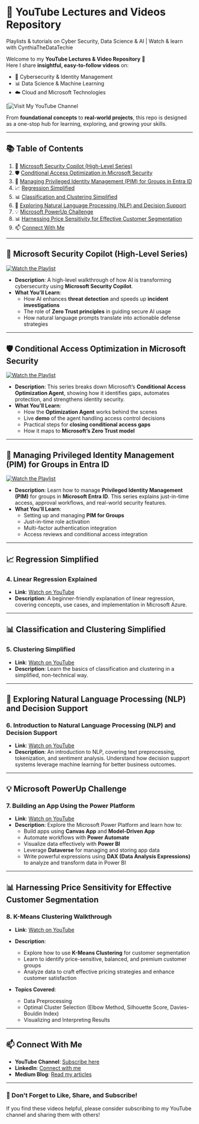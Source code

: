 # 🎥 YouTube Lectures and Videos Repository
Playlists &amp; tutorials on  Cyber Security, Data Science &amp; AI | Watch &amp; learn with CynthiaTheDataTechie

Welcome to my **YouTube Lectures & Video Repository** 🎥  
Here I share **insightful, easy-to-follow videos** on:
- 🔐 Cybersecurity & Identity Management  
- 📊 Data Science & Machine Learning  
- ☁️ Cloud and Microsoft Technologies
  
[![Visit My YouTube Channel](https://www.youtube.com/@CynthiaTheDataTechie)  

From **foundational concepts** to **real-world projects**, this repo is designed as a one-stop hub for learning, exploring, and growing your skills.  

---

## 📚 Table of Contents

1. 🔐 [Microsoft Security Copilot (High-Level Series)](#-microsoft-security-copilot-high-level-series)  
2. 🛡️ [Conditional Access Optimization in Microsoft Security](#-conditional-access-optimization-in-microsoft-security)  
3. 🔑 [Managing Privileged Identity Management (PIM) for Groups in Entra ID](#-managing-privileged-identity-management-pim-for-groups-in-entra-id)  
4. 📈 [Regression Simplified](#-regression-simplified)  
5. 📊 [Classification and Clustering Simplified](#-classification-and-clustering-simplified)  
6. 🤖 [Exploring Natural Language Processing (NLP) and Decision Support](#-exploring-natural-language-processing-nlp-and-decision-support)  
7. 💡 [Microsoft PowerUp Challenge](#-microsoft-powerup-challenge)  
8. 📊 [Harnessing Price Sensitivity for Effective Customer Segmentation](#-harnessing-price-sensitivity-for-effective-customer-segmentation)  
9. 📫 [Connect With Me](#-connect-with-me)  

---

## 🔐 Microsoft Security Copilot (High-Level Series)

[![Watch the Playlist](https://img.youtube.com/vi/88UPvHjRwGI/hqdefault.jpg)](https://youtube.com/playlist?list=PL2yOGQpv0W87LNZXzTqcyv3CnoTHyzvgw)

- **Description**: A high-level walkthrough of how AI is transforming cybersecurity using **Microsoft Security Copilot**.  
- **What You’ll Learn**:
  - How AI enhances **threat detection** and speeds up **incident investigations**  
  - The role of **Zero Trust principles** in guiding secure AI usage  
  - How natural language prompts translate into actionable defense strategies  

---

## 🛡️ Conditional Access Optimization in Microsoft Security

[![Watch the Playlist](https://img.youtube.com/vi/joImbc6iFBk/hqdefault.jpg)](https://youtube.com/playlist?list=PL2yOGQpv0W85djvgtwLR4fdpqr-BsL_0U)

- **Description**: This series breaks down Microsoft’s **Conditional Access Optimization Agent**, showing how it identifies gaps, automates protection, and strengthens identity security.  
- **What You’ll Learn**:
  - How the **Optimization Agent** works behind the scenes  
  - Live **demo** of the agent handling access control decisions  
  - Practical steps for **closing conditional access gaps**  
  - How it maps to **Microsoft’s Zero Trust model**  

---

## 🔑 Managing Privileged Identity Management (PIM) for Groups in Entra ID

[![Watch the Playlist](https://img.youtube.com/vi/yoJD5RWIt-0/hqdefault.jpg)](https://youtube.com/playlist?list=PL2yOGQpv0W86F5MndCOcd7tAzhFWlvZjO)

- **Description**: Learn how to manage **Privileged Identity Management (PIM)** for groups in **Microsoft Entra ID**. This series explains just-in-time access, approval workflows, and real-world security features.  
- **What You’ll Learn**:
  - Setting up and managing **PIM for Groups**  
  - Just-in-time role activation  
  - Multi-factor authentication integration  
  - Access reviews and conditional access integration  

---

## 📈 Regression Simplified

### **4. Linear Regression Explained**
- **Link**: [Watch on YouTube](https://youtu.be/GpQd6AhTSwg?si=tM_w4Lb-PNl9kpGi)  
- **Description**: A beginner-friendly explanation of linear regression, covering concepts, use cases, and implementation in Microsoft Azure.  

---

## 📊 Classification and Clustering Simplified

### **5. Clustering Simplified**
- **Link**: [Watch on YouTube](https://youtu.be/EIG05iAE-ig?si=nJaklEnpAfXfft8c)  
- **Description**: Learn the basics of classification and clustering in a simplified, non-technical way.  

---

## 🤖 Exploring Natural Language Processing (NLP) and Decision Support

### **6. Introduction to Natural Language Processing (NLP) and Decision Support**
- **Link**: [Watch on YouTube](https://youtu.be/UQnv1ySo3Mg?si=889bi2omt8gMnIht)  
- **Description**: An introduction to NLP, covering text preprocessing, tokenization, and sentiment analysis. Understand how decision support systems leverage machine learning for better business outcomes.  

---

## 💡 Microsoft PowerUp Challenge

### **7. Building an App Using the Power Platform**
- **Link**: [Watch on YouTube](https://youtu.be/EUv3T9U-G88?si=RoIkJ4Hi14dPwAH6)  
- **Description**: Explore the Microsoft Power Platform and learn how to:  
  - Build apps using **Canvas App** and **Model-Driven App**  
  - Automate workflows with **Power Automate**  
  - Visualize data effectively with **Power BI**  
  - Leverage **Dataverse** for managing and storing app data  
  - Write powerful expressions using **DAX (Data Analysis Expressions)** to analyze and transform data in Power BI  

---

## 📊 Harnessing Price Sensitivity for Effective Customer Segmentation

### **8. K-Means Clustering Walkthrough**
- **Link**: [Watch on YouTube](https://youtu.be/Rt7ySuJcuA4?si=nR0kkfnr91KeaQXI)  
- **Description**:  
  - Explore how to use **K-Means Clustering** for customer segmentation  
  - Learn to identify price-sensitive, balanced, and premium customer groups  
  - Analyze data to craft effective pricing strategies and enhance customer satisfaction  

- **Topics Covered**:  
  - Data Preprocessing  
  - Optimal Cluster Selection (Elbow Method, Silhouette Score, Davies-Bouldin Index)  
  - Visualizing and Interpreting Results  

---

## 📫 Connect With Me

- **YouTube Channel**: [Subscribe here](https://www.youtube.com/@CynthiaTheDataTechie)  
- **LinkedIn**: [Connect with me](https://www.linkedin.com/in/cynthia-akiotu-7b695aa9/)  
- **Medium Blog**: [Read my articles](https://medium.com/@cynthiaakiotu)  

---

### 🌟 Don't Forget to Like, Share, and Subscribe!

If you find these videos helpful, please consider subscribing to my YouTube channel and sharing them with others!
